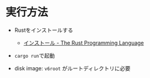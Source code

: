 # 実行方法

- Rustをインストールする
  - [インストール \- The Rust Programming Language](https://doc.rust-jp.rs/book/second-edition/ch01-01-installation.html)
- `cargo run`で起動


- disk image: `v6root` がルートディレクトリに必要